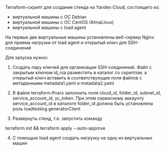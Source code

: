 Terraform-скрипт для создания стенда на Yandex Cloud, состоящего из:
- виртуальной машины с ОС Debian
- виртуальной машины с ОС CentOS (AlmaLinux)
- виртуальной машины с load agent

На первые две виртуальные машины установлены веб-сервер Nginx для приема нагрузки от load agent и открытый ключ для SSH-соединений

Для запуска нужно:

1. Создать пару ключей для организации SSH-соединений. Файл с закрытым ключом id_rsa разместить в каталог со скриптом, а открытый ключ вставить в соответствующие поля файлов с метаданными metadata1.yaml и metadata2.yaml

2. В файле terraform.tfvars заполнить поля cloud_id, folder_id, subnet_id, service_account_id, yc_token. При этом сервисному аккаунту service_account_id в каталоге folder_id должна быть установлена роль loadtesting.generatorClient

3. Развернуть стенд, т.е. запустить команду

terraform init && terraform apply --auto-approve

4. С помощью load agent создать нагрузку на одну из виртуальных машин